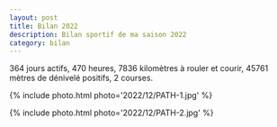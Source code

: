 ```yaml
---
layout: post
title: Bilan 2022
description: Bilan sportif de ma saison 2022
category: bilan
---
```


364 jours actifs, 470 heures, 7836 kilomètres à rouler et courir, 45761 mètres
de dénivelé positifs, 2 courses.

{% include photo.html photo='2022/12/PATH-1.jpg' %}

{% include photo.html photo='2022/12/PATH-2.jpg' %}

<!--
vim:spell spelllang=fr
-->
